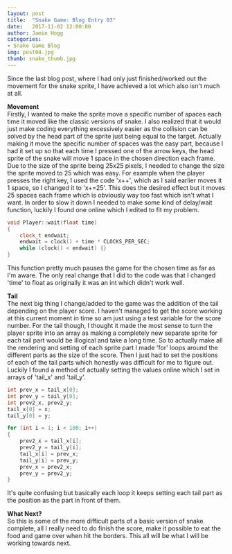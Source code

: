 ```yaml
---
layout: post
title:  "Snake Game: Blog Entry 03"
date:   2017-11-02 12:00:00
author: Jamie Hogg
categories: 
- Snake Game Blog
img: post04.jpg
thumb: snake_thumb.jpg
---
```

Since the last blog post, where I had only just finished/worked out the movement for the snake sprite, I have achieved a lot which also isn't much at all. 

<b>Movement</b><BR>
Firstly, I wanted to make the sprite move a specific number of spaces each time it moved like the classic versions of snake. I also realized that it would just make coding everything excessively easier as the collision can be solved by the head part of the sprite just being equal to the target. Actually making it move the specific number of spaces was the easy part, because I had it set up so that each time I pressed one of the arrow keys, the head sprite of the snake will move 1 space in the chosen direction each frame. Due to the size of the sprite being 25x25 pixels, I needed to change the size the sprite moved to 25 which was easy. 
For example when the player presses the right key, I used the code 'x++', which as I said earlier moves it 1 space, so I changed it to 'x+=25'. This does the desired effect but it moves 25 spaces each frame which is obviously way too fast which isn't what I want.
In order to slow it down I needed to make some kind of delay/wait function, luckily I found one online which I edited to fit my problem.

```C++
void Player::wait(float time)
{
	clock_t endwait;
	endwait = clock() + time * CLOCKS_PER_SEC;
	while (clock() < endwait) {}
}
 ```
 
This function pretty much pauses the game for the chosen time as far as I'm aware. The only real change that I did to the code was that I changed 'time' to float as originally it was an int which didn't work well.

<b>Tail</b><BR>
The next big thing I change/added to the game was the addition of the tail depending on the player score. I haven't managed to get the score working at this current moment in time so am just using a test variable for the score number. For the tail though, I thought it made the most sense to turn the player sprite into an array as making a completely new separate sprite for each tail part would be illogical and take a long time.
So to actually make all the rendering and setting of each sprite part I made 'for' loops around the different parts as the size of the score.
Then I just had to set the positions of each of the tail parts which honestly was difficult for me to figure out. Luckily I found a method of actually setting the values online which I set in arrays of 'tail_x' and 'tail_y'.
	
```C++
int prev_x = tail_x[0];
int prev_y = tail_y[0];
int prev2_x, prev2_y;
tail_x[0] = x;
tail_y[0] = y;

for (int i = 1; i < 100; i++)
{
	prev2_x = tail_x[i];
	prev2_y = tail_y[i];
	tail_x[i] = prev_x;
	tail_y[i] = prev_y;
	prev_x = prev2_x;
	prev_y = prev2_y;
}
```

It's quite confusing but basically each loop it keeps setting each tail part as the position as the part in front of them.

<b>What Next?</b><BR>
So this is some of the more difficult parts of a basic version of snake complete, all I really need to do finish the score, make it possible to eat the food and game over when hit the borders. This all will be what I will be working towards next.

